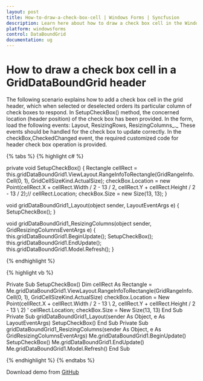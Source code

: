 ```yaml
---
layout: post
title: How-to-draw-a-check-box-cell | Windows Forms | Syncfusion
description: Learn here about how to draw a check box cell in the Windows Forms griddataboundgrid header and more details
platform: windowsforms
control: DataBoundGrid
documentation: ug
---
```


# How to draw a check box cell in a GridDataBoundGrid header

The following scenario explains how to add a check box cell in the grid header, which when selected or deselected orders its particular column of check boxes to respond. In SetupCheckBox() method, the concerned location (header position) of the check box has been provided. In the form, load the following events: Layout, ResizingRows, ResizingColumns_._ These events should be handled for the check box to update correctly. In the checkBox,CheckedChanged event, the required customized code for header check box operation is provided.

{% tabs %}
{% highlight c# %}

private void SetupCheckBox()
{
    Rectangle cellRect = this.gridDataBoundGrid1.ViewLayout.RangeInfoToRectangle(GridRangeInfo.Cell(0, 1), GridCellSizeKind.ActualSize);
    checkBox.Location = new Point(cellRect.X + cellRect.Width / 2 - 13 / 2, cellRect.Y + cellRect.Height / 2 - 13 / 2);// cellRect.Location;
    checkBox.Size = new Size(13, 13);
}

void gridDataBoundGrid1_Layout(object sender, LayoutEventArgs e)
{
    SetupCheckBox();
}

void gridDataBoundGrid1_ResizingColumns(object sender, GridResizingColumnsEventArgs e)
{
    this.gridDataBoundGrid1.BeginUpdate();
    SetupCheckBox();
    this.gridDataBoundGrid1.EndUpdate();
    this.gridDataBoundGrid1.Model.Refresh();
}

{% endhighlight %}

{% highlight vb %}

Private Sub SetupCheckBox()
Dim cellRect As Rectangle =      Me.gridDataBoundGrid1.ViewLayout.RangeInfoToRectangle(GridRangeInfo.Cell(0, 1), GridCellSizeKind.ActualSize)
checkBox.Location = New Point(cellRect.X + cellRect.Width / 2 - 13 \ 2, cellRect.Y + cellRect.Height / 2 - 13 \ 2) ' cellRect.Location;
checkBox.Size = New Size(13, 13)
End Sub
Private Sub gridDataBoundGrid1_Layout(sender As Object, e As LayoutEventArgs)
SetupCheckBox()
End Sub
Private Sub gridDataBoundGrid1_ResizingColumns(sender As Object, e As GridResizingColumnsEventArgs)
Me.gridDataBoundGrid1.BeginUpdate()
SetupCheckBox()
Me.gridDataBoundGrid1.EndUpdate()
Me.gridDataBoundGrid1.Model.Refresh()
End Sub

{% endhighlight %}
{% endtabs %}

Download demo from [GitHub](https://github.com/SyncfusionExamples/how-to-load-checkbox-in-header-cells)

